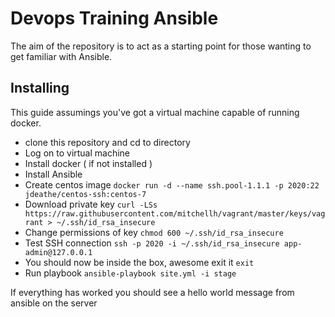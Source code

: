 # Devops Training Ansible

The aim of the repository is to act as a starting point for those wanting to get familiar with Ansible.

## Installing

This guide assumings you've got a virtual machine capable of running docker.

- clone this repository and cd to directory
- Log on to virtual machine
- Install docker ( if not installed )
- Install Ansible
- Create centos image
	`docker run -d --name ssh.pool-1.1.1 -p 2020:22 jdeathe/centos-ssh:centos-7`
- Download private key
	`curl -LSs https://raw.githubusercontent.com/mitchellh/vagrant/master/keys/vagrant > ~/.ssh/id_rsa_insecure`
- Change permissions of key
	`chmod 600 ~/.ssh/id_rsa_insecure`
- Test SSH connection
	`ssh -p 2020 -i ~/.ssh/id_rsa_insecure app-admin@127.0.0.1`
- You should now be inside the box, awesome exit it
	`exit`		
- Run playbook
	`ansible-playbook site.yml -i stage`

If everything has worked you should see a hello world message from ansible on the server
 

